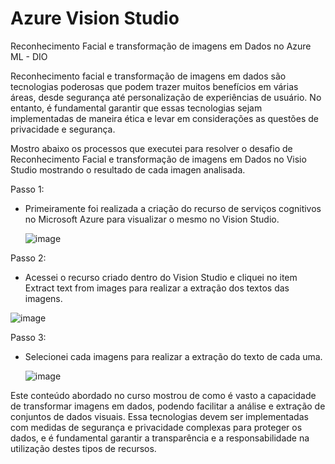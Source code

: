 # Azure Vision Studio
Reconhecimento Facial e transformação de imagens em Dados no Azure ML - DIO

Reconhecimento facial e transformação de imagens em dados são tecnologias poderosas que podem trazer muitos benefícios em várias áreas, desde segurança até personalização de experiências de usuário. No entanto, é fundamental garantir que essas tecnologias sejam implementadas de maneira ética e levar em considerações as questões de privacidade e segurança.

Mostro abaixo os processos que executei para resolver o desafio de Reconhecimento Facial e transformação de imagens em Dados no Visio Studio mostrando o resultado de cada imagen analisada.

Passo 1:
- Primeiramente foi realizada a criação do recurso de serviços cognitivos no Microsoft Azure para visualizar o mesmo no Vision Studio.

  ![image](https://github.com/Andrelpavan/AzureVisionStudio/assets/69944259/113f845f-bf13-480a-8bbf-3c3978af1cd9)

Passo 2:
- Acessei o recurso criado dentro do Vision Studio e cliquei no item Extract text from images para realizar a extração dos textos das imagens.

![image](https://github.com/Andrelpavan/AzureVisionStudio/assets/69944259/d4bb673f-bbf5-4356-b09c-673d0e84fa58)

Passo 3:
- Selecionei cada imagens para realizar a extração do texto de cada uma.

  ![image](https://github.com/Andrelpavan/AzureVisionStudio/assets/69944259/7445aac2-45a0-4b5e-b152-1a6ea36f8484)


Este conteúdo abordado no curso mostrou de como é vasto a capacidade de transformar imagens em dados, podendo facilitar a análise e extração de conjuntos de dados visuais.
Essa tecnologias devem ser implementadas com medidas de segurança e privacidade complexas para proteger os dados, e é fundamental garantir a transparência e a responsabilidade na utilização destes tipos de recursos.
